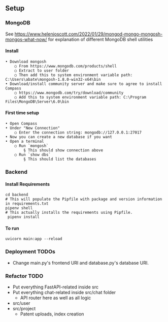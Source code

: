 ## Setup

### MongoDB
See https://www.helenjoscott.com/2022/01/29/mongod-mongo-mongosh-mongos-what-now/ for explanation of different MongoDB shell utilities
#### Install
	• Download mongosh
		○ From https://www.mongodb.com/products/shell 
		○ Extract to user folder
		○ Then add this to system environment variable path: C:\Users\abate\mongosh-1.8.0-win32-x64\bin
	• Download/install community server and make sure to agree to install Compass
		○ https://www.mongodb.com/try/download/community
		○ Add this to system environment variable path: C:\Program Files\MongoDB\Server\6.0\bin

#### First time setup
	• Open Compass
	• Under "New Connection"
		○ Enter the connection string: mongodb://127.0.0.1:27017
	• Now you can create a new database if you want
	• Open a terminal
		○ Run `mongosh`
			§ This should show connection above
		○ Run `show dbs`
			§ This should list the databases

### Backend
#### Install Requirements
```
cd backend
# This will populate the Pipfile with package and version information in requirements.txt
pipenv shell
# This actually installs the requirements using Pipfile.
 pipenv install
```

#### To run
```
uvicorn main:app --reload
```

### Deployment TODOs
* Change main.py's frontend URI and database.py's database URI.


### Refactor TODO
* Put everything FastAPI-related inside src
* Put everything chat-related inside src/chat folder
	* API router here as well as all logic
* src/user
* src/project
	* Patent uploads, index creation